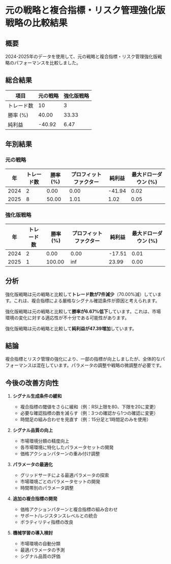 # 元の戦略と複合指標・リスク管理強化版戦略の比較結果

## 概要

2024-2025年のデータを使用して、元の戦略と複合指標・リスク管理強化版戦略のパフォーマンスを比較しました。

## 総合結果

| 項目 | 元の戦略 | 強化版戦略 |
| --- | --- | --- |
| トレード数 | 10 | 3 |
| 勝率 (%) | 40.00 | 33.33 |
| 純利益 | -40.92 | 6.47 |

## 年別結果

### 元の戦略

| 年 | トレード数 | 勝率 (%) | プロフィットファクター | 純利益 | 最大ドローダウン (%) |
| --- | --- | --- | --- | --- | --- |
| 2024 | 2 | 0.00 | 0.00 | -41.94 | 0.02 |
| 2025 | 8 | 50.00 | 1.01 | 1.02 | 0.05 |

### 強化版戦略

| 年 | トレード数 | 勝率 (%) | プロフィットファクター | 純利益 | 最大ドローダウン (%) |
| --- | --- | --- | --- | --- | --- |
| 2024 | 2 | 0.00 | 0.00 | -17.51 | 0.01 |
| 2025 | 1 | 100.00 | inf | 23.99 | 0.00 |

## 分析

強化版戦略は元の戦略と比較して**トレード数が7件減少**（70.00%減）しています。これは、複合指標による厳格なシグナル確認条件が原因と考えられます。

強化版戦略は元の戦略と比較して**勝率が6.67%低下**しています。これは、市場環境の変化に対する適応性が不十分である可能性があります。

強化版戦略は元の戦略と比較して**純利益が47.39増加**しています。

## 結論

複合指標とリスク管理の強化により、一部の指標が向上しましたが、全体的なパフォーマンスは混在しています。パラメータの調整や戦略の微調整が必要です。

## 今後の改善方向性

1. **シグナル生成条件の緩和**
   - 複合指標の閾値をさらに緩和（例：RSI上限を80、下限を20に変更）
   - 必要な確認指標の数を減らす（例：3つの確認から1つの確認に変更）
   - 時間足の組み合わせを見直す（例：15分足と1時間足のみを使用）

2. **シグナル品質の向上**
   - 市場環境分類の精度向上
   - 各市場環境に特化したパラメータセットの開発
   - 価格アクションパターンの重み付け調整

4. **パラメータの最適化**
   - グリッドサーチによる最適パラメータの探索
   - 市場環境ごとのパラメータセットの開発
   - 時間帯別のパラメータ調整

5. **追加の複合指標の開発**
   - 価格アクションパターンと複合指標の組み合わせ
   - サポート/レジスタンスレベルとの統合
   - ボラティリティ指標の改良

6. **機械学習の導入検討**
   - 市場環境の自動分類
   - 最適パラメータの予測
   - シグナル品質の評価
